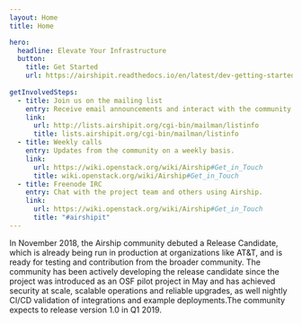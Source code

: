 ```yaml
---
layout: Home
title: Home

hero:
  headline: Elevate Your Infrastructure
  button:
    title: Get Started
    url: https://airshipit.readthedocs.io/en/latest/dev-getting-started.html
    
getInvolvedSteps:
  - title: Join us on the mailing list
    entry: Receive email announcements and interact with the community.
    link:
      url: http://lists.airshipit.org/cgi-bin/mailman/listinfo
      title: lists.airshipit.org/cgi-bin/mailman/listinfo
  - title: Weekly calls
    entry: Updates from the community on a weekly basis.
    link:
      url: https://wiki.openstack.org/wiki/Airship#Get_in_Touch
      title: wiki.openstack.org/wiki/Airship#Get_in_Touch
  - title: Freenode IRC
    entry: Chat with the project team and others using Airship.
    link:
      url: https://wiki.openstack.org/wiki/Airship#Get_in_Touch
      title: "#airshipit"
---
```


<home-content>

<template slot="about">

## About Airship

Airship is a collection of loosely coupled but interoperable open source tools that declaratively automate cloud provisioning. Airship is a robust delivery mechanism for organizations who want to embrace containers as the new unit of infrastructure delivery at scale. Starting from raw bare metal infrastructure, Airship manages the full lifecycle of data center infrastructure to deliver a production-grade Kubernetes cluster with Helm deployed artifacts, including OpenStack-Helm. Airship allows operators to manage their infrastructure deployments and lifecycle through the declarative YAML documents that describe an Airship environment.

<a href="https://git.airshipit.org/cgit/airship-in-a-bottle/" class="link is-primary"><strong>Try Airship in a Bottle</strong>></a>

</template>

<home-announcement slot="announcement" button-name="Read the Release Notes" link="https://wiki.openstack.org/wiki/Airship_Release_Candidate">

In November 2018, the Airship community debuted a Release Candidate, which is already being run in production at organizations like AT&T, and is ready for testing and contribution from the broader community. The community has been actively developing the release candidate since the project was introduced as an OSF pilot project in May and has achieved security at scale, scalable operations and reliable upgrades, as well nightly CI/CD validation of integrations and example deployments.The community expects to release version 1.0 in Q1 2019. 

</home-announcement>

</home-content>
